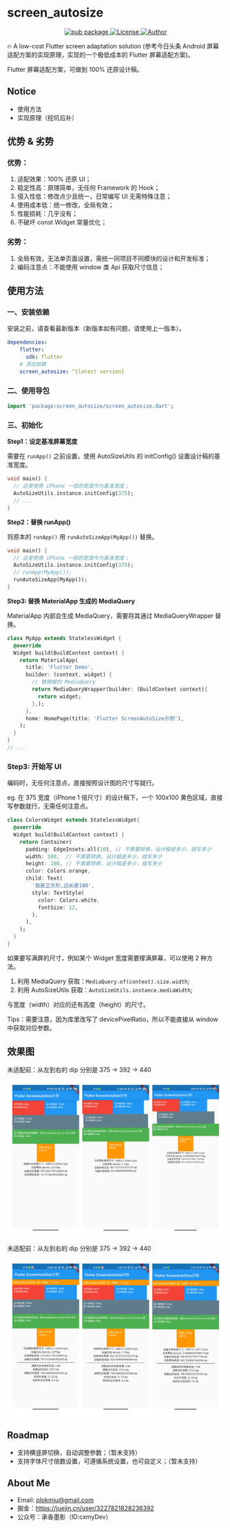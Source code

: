 # screen_autosize

<p align="center">
   <a href="https://pub.flutter-io.cn/packages/screen_autosize">
    <img src="https://img.shields.io/pub/v/screen_autosize.svg" alt="pub package" />
  </a>
  <a href="http://www.apache.org/licenses/LICENSE-2.0">
    <img src="http://img.shields.io/badge/License-Apache%202.0-blue.svg?style=flat-square" alt="License" />
  </a>
  <a href="https://juejin.cn/user/3227821828236392">
    <img src="https://img.shields.io/badge/Author-CxmyDev-orange" alt="Author" />
  </a>
</p>


🔥 A low-cost Flutter screen adaptation solution (参考今日头条 Android 屏幕适配方案的实现原理，实现的一个极低成本的 Flutter 屏幕适配方案)。

Flutter 屏幕适配方案，可做到 100% 还原设计稿。


## Notice

- 使用方法
- 实现原理（挖坑后补）

## 优势 & 劣势

### 优势：

1. 适配效果：100% 还原 UI；
2. 稳定性高：原理简单，无任何 Framework 的 Hook；
3. 侵入性低：修改点少且统一，日常编写 UI 无需特殊注意；
4. 使用成本低：统一修改，全局有效；
5. 性能损耗：几乎没有；
6. 不破坏 const Widget 常量优化；

### 劣势：

1. 全局有效，无法单页面设置，需统一同项目不同模块的设计和开发标准；
2. 编码注意点：不能使用 window 类 Api 获取尺寸信息；

## 使用方法

### 一、安装依赖

安装之前，请查看最新版本（新版本如有问题，请使用上一版本）。

```yaml
dependencies:
    flutter:
      sdk: flutter
    # 添加依赖
    screen_autosize: ^{latest version}
```

### 二、使用导包

```dart
import 'package:screen_autosize/screen_autosize.dart';
```

### 三、初始化

**Step1：设定基准屏幕宽度**

需要在 `runApp()` 之前设置，使用 AutoSizeUtils 的 initConfig() 设置设计稿的基准宽度。

```dart
void main() {
  // 这里使用 iPhone 一倍的宽度作为基准宽度；
  AutoSizeUtils.instance.initConfig(375);
  // ...
}
```

**Step2：替换 runApp()**

将原本的 `runApp()` 用 `runAutoSizeApp(MyApp())` 替换。

```dart
void main() {
  // 这里使用 iPhone 一倍的宽度作为基准宽度；
  AutoSizeUtils.instance.initConfig(375);
  // runApp(MyApp());
  runAutoSizeApp(MyApp());
}
```

**Step3: 替换 MaterialApp 生成的 MediaQuery**

MaterialApp 内部会生成 MediaQuery，需要将其通过 MediaQueryWrapper 替换。

```dart
class MyApp extends StatelessWidget {
  @override
  Widget build(BuildContext context) {
    return MaterialApp(
      title: 'Flutter Demo',
      builder: (context, widget) {
        // 替换根的 MediaQuery
        return MediaQueryWrapper(builder: (BuildContext context){
          return widget;
        },);
      },
      home: HomePage(title: 'Flutter ScreenAutoSize示例'),
    );
  }
}
// ...
```

### Step3: 开始写 UI

编码时，无任何注意点，直接按照设计图的尺寸写就行。

eg. 在 375 宽度（iPhone 1 倍尺寸）的设计稿下，一个 100x100 黄色区域，直接写参数就行，无需任何注意点。

```dart
class ColorsWidget extends StatelessWidget{
  @override
  Widget build(BuildContext context) {
    return Container(
      padding: EdgeInsets.all(10), // 不需要转换，设计稿是多少，就写多少
      width: 100,  // 不需要转换，设计稿是多少，就写多少
      height: 100, // 不需要转换，设计稿是多少，就写多少
      color: Colors.orange,
      child: Text(
        '我是正方形,边长是100',
        style: TextStyle(
          color: Colors.white,
          fontSize: 12,
        ),
      ),
    );
  }
}
```

如果要写满屏的尺寸，例如某个 Widget 宽度需要撑满屏幕，可以使用 2 种方法。

1. 利用 MediaQuery 获取：`MediaQuery.of(context).size.width`;
2. 利用 AutoSizeUtils 获取：`AutoSizeUtils.instance.mediaWidth`;

与宽度（width）对应的还有高度（height）的尺寸。

Tips：需要注意，因为库里改写了 devicePixelRatio，所以不能直接从 window 中获取对应参数。

## 效果图

未适配前：从左到右的 dip 分别是 375 → 392 → 440

![old_size](art/old_size.jpg)

未适配前：从左到右的 dip 分别是 375 → 392 → 440

![auto_size](art/auto_size.jpg)

## Roadmap

- 支持横竖屏切换，自动调整参数；（暂未支持）
- 支持字体尺寸倍数设置，可遵循系统设置，也可自定义；（暂未支持）

## About Me

- Email: plokmju@gmail.com
- 掘金：https://juejin.cn/user/3227821828236392
- 公众号：承香墨影（ID:cxmyDev）